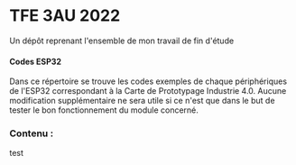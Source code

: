 # TFE 3AU 2022
Un dépôt reprenant l'ensemble de mon travail de fin d'étude

#### Codes ESP32
Dans ce répertoire se trouve les codes exemples de chaque périphériques de l'ESP32 correspondant à la Carte de Prototypage Industrie 4.0. Aucune modification supplémentaire ne sera utile si ce n'est que dans le but de tester le bon fonctionnement du module concerné.

### Contenu :
test
